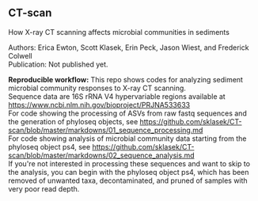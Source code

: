 ## CT-scan

How X-ray CT scanning affects microbial communities in sediments

Authors: Erica Ewton, Scott Klasek, Erin Peck, Jason Wiest, and Frederick Colwell   
Publication: Not published yet.   

**Reproducible workflow:**
This repo shows codes for analyzing sediment microbial community responses to X-ray CT scanning.   
Sequence data are 16S rRNA V4 hypervariable regions available at https://www.ncbi.nlm.nih.gov/bioproject/PRJNA533633   
For code showing the processing of ASVs from raw fastq sequences and the generation of phyloseq objects, see https://github.com/sklasek/CT-scan/blob/master/markdowns/01_sequence_processing.md      
For code showing analysis of microbial community data starting from the phyloseq object ps4, see https://github.com/sklasek/CT-scan/blob/master/markdowns/02_sequence_analysis.md    
If you're not interested in processing these sequences and want to skip to the analysis, you can begin with the phyloseq object ps4, which has been removed of unwanted taxa, decontaminated, and pruned of samples with very poor read depth.   

